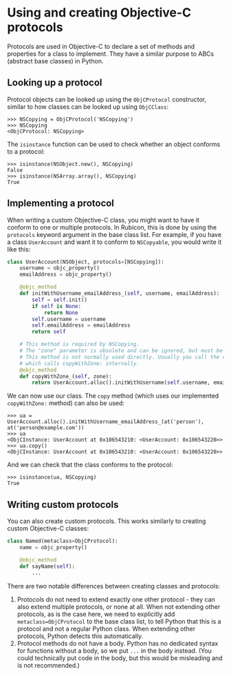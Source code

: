 # Using and creating Objective-C protocols

Protocols are used in Objective-C to declare a set of methods and
properties for a class to implement. They have a similar purpose to ABCs
(abstract base classes) in Python.

## Looking up a protocol

Protocol objects can be looked up using the `ObjCProtocol` constructor,
similar to how classes can be looked up using `ObjCClass`:

``` pycon
>>> NSCopying = ObjCProtocol('NSCopying')
>>> NSCopying
<ObjCProtocol: NSCopying>
```

The `isinstance` function can be used to check whether an object
conforms to a protocol:

``` pycon
>>> isinstance(NSObject.new(), NSCopying)
False
>>> isinstance(NSArray.array(), NSCopying)
True
```

## Implementing a protocol

When writing a custom Objective-C class, you might want to have it
conform to one or multiple protocols. In Rubicon, this is done by using
the `protocols` keyword argument in the base class list. For example, if
you have a class `UserAccount` and want it to conform to `NSCopyable`,
you would write it like this:

``` python
class UserAccount(NSObject, protocols=[NSCopying]):
    username = objc_property()
    emailAddress = objc_property()

    @objc_method
    def initWithUsername_emailAddress_(self, username, emailAddress):
        self = self.init()
        if self is None:
            return None
        self.username = username
        self.emailAddress = emailAddress
        return self

    # This method is required by NSCopying.
    # The "zone" parameter is obsolete and can be ignored, but must be included for backwards compatibility.
    # This method is not normally used directly. Usually you call the copy method instead,
    # which calls copyWithZone: internally.
    @objc_method
    def copyWithZone_(self, zone):
        return UserAccount.alloc().initWithUsername(self.username, emailAddress=self.emailAddress)
```

We can now use our class. The `copy` method (which uses our implemented
`copyWithZone:` method) can also be used:

``` pycon
>>> ua = UserAccount.alloc().initWithUsername_emailAddress_(at('person'), at('person@example.com'))
>>> ua
<ObjCInstance: UserAccount at 0x106543210: <UserAccount: 0x106543220>>
>>> ua.copy()
<ObjCInstance: UserAccount at 0x106543210: <UserAccount: 0x106543220>>
```

And we can check that the class conforms to the protocol:

``` pycon
>>> isinstance(ua, NSCopying)
True
```

## Writing custom protocols

You can also create custom protocols. This works similarly to creating
custom Objective-C classes:

``` python
class Named(metaclass=ObjCProtocol):
    name = objc_property()

    @objc_method
    def sayName(self):
        ...
```

There are two notable differences between creating classes and
protocols:

1.  Protocols do not need to extend exactly one other protocol - they
    can also extend multiple protocols, or none at all. When not
    extending other protocols, as is the case here, we need to
    explicitly add `metaclass=ObjCProtocol` to the base class list, to
    tell Python that this is a protocol and not a regular Python class.
    When extending other protocols, Python detects this automatically.
2.  Protocol methods do not have a body. Python has no dedicated syntax
    for functions without a body, so we put `...` in the body instead.
    (You could technically put code in the body, but this would be
    misleading and is not recommended.)
